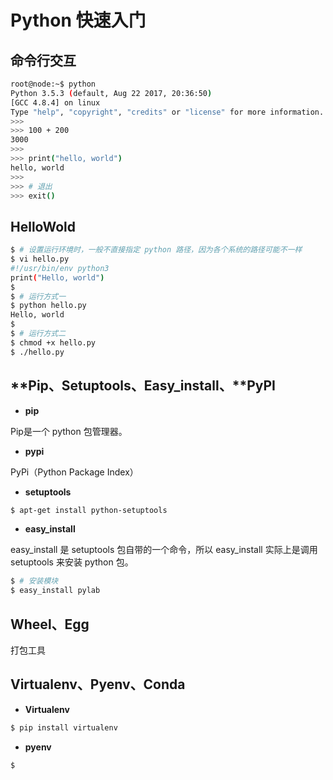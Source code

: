 # Python 快速入门

## 命令行交互

```bash
root@node:~$ python
Python 3.5.3 (default, Aug 22 2017, 20:36:50) 
[GCC 4.8.4] on linux
Type "help", "copyright", "credits" or "license" for more information.
>>> 
>>> 100 + 200
3000
>>> 
>>> print("hello, world")
hello, world
>>>
>>> # 退出
>>> exit()
```

## HelloWold

```bash
$ # 设置运行环境时，一般不直接指定 python 路径，因为各个系统的路径可能不一样
$ vi hello.py
#!/usr/bin/env python3
print("Hello, world")
$
$ # 运行方式一
$ python hello.py
Hello, world
$
$ # 运行方式二
$ chmod +x hello.py
$ ./hello.py
```

## **Pip、Setuptools、Easy_install、**PyPI

* **pip**

Pip是一个 python 包管理器。

* **pypi**

PyPi（Python Package Index）

* **setuptools**

```bash
$ apt-get install python-setuptools
```

* **easy_install**

easy_install 是 setuptools 包自带的一个命令，所以 easy_install 实际上是调用 setuptools 来安装 python 包。

```bash
$ # 安装模块
$ easy_install pylab
```

## **Wheel、Egg**

打包工具



## **Virtualenv、Pyenv、Conda**

* **Virtualenv**

```bash
$ pip install virtualenv
```

* **pyenv**

```bash
$ 
```

